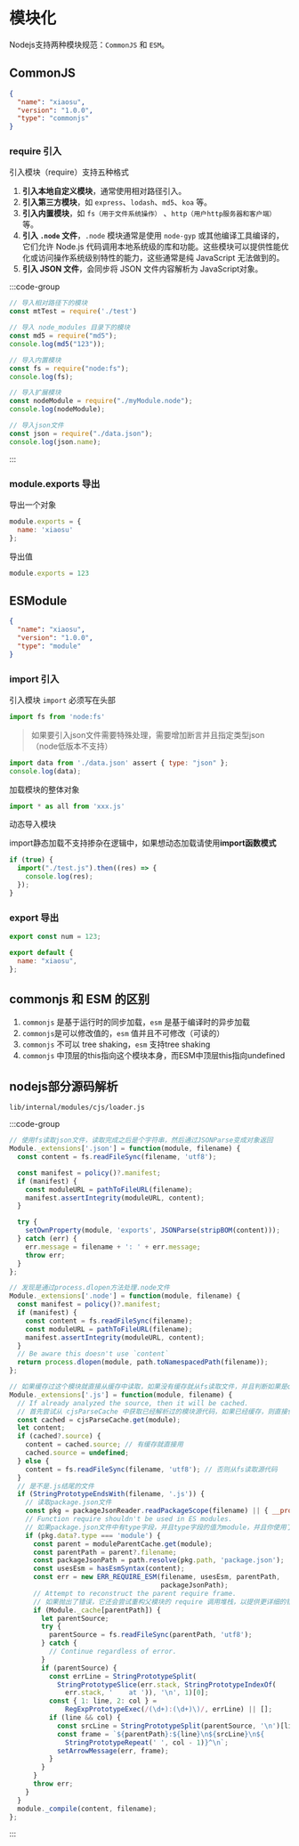# 模块化

Nodejs支持两种模块规范：`CommonJS` 和 `ESM`。

## CommonJS

```json {4}
{
  "name": "xiaosu",
  "version": "1.0.0",
  "type": "commonjs"
}
```

### require 引入

引入模块（require）支持五种格式

1. **引入本地自定义模块**，通常使用相对路径引入。
2. **引入第三方模块**，如 `express`、`lodash`、`md5`、`koa` 等。
3. **引入内置模块**，如 `fs（用于文件系统操作）` 、`http（用户http服务器和客户端）` 等。
4. **引入 `.node` 文件**，`.node` 模块通常是使用 `node-gyp` 或其他编译工具编译的，它们允许 Node.js 代码调用本地系统级的库和功能。这些模块可以提供性能优化或访问操作系统级别特性的能力，这些通常是纯 JavaScript 无法做到的。
5. **引入 JSON 文件**，会同步将 JSON 文件内容解析为 JavaScript对象。

:::code-group

```js [引入本地自定义模块]
// 导入相对路径下的模块
const mtTest = require('./test')
```

```js [引入第三方模块]
// 导入 node_modules 目录下的模块
const md5 = require("md5");
console.log(md5("123"));
```

```js [引入内置模块]
// 导入内置模块
const fs = require("node:fs");
console.log(fs);
```

```js [引入 .node 文件]
// 导入扩展模块
const nodeModule = require("./myModule.node");
console.log(nodeModule);
```

```js [引入json文件]
// 导入json文件
const json = require("./data.json");
console.log(json.name);
```

:::

### module.exports 导出

导出一个对象

```js
module.exports = {
  name: 'xiaosu'
};
```

导出值

```js
module.exports = 123
```



## ESModule

```json {4}
{
  "name": "xiaosu",
  "version": "1.0.0",
  "type": "module"
}
```

### import 引入

引入模块 `import` 必须写在头部

```js
import fs from 'node:fs'
```

> 如果要引入json文件需要特殊处理，需要增加断言并且指定类型json（node低版本不支持）

```js
import data from './data.json' assert { type: "json" };
console.log(data);
```

加载模块的整体对象

```js
import * as all from 'xxx.js'
```

动态导入模块

import静态加载不支持掺杂在逻辑中，如果想动态加载请使用**import函数模式**

```js
if (true) {
  import("./test.js").then((res) => {
    console.log(res);
  });
}
```

### export 导出

```js
export const num = 123;

export default {
  name: "xiaosu",
};
```







## commonjs 和 ESM 的区别

1. `commonjs` 是基于运行时的同步加载，`esm` 是基于编译时的异步加载
2. `commonjs`是可以修改值的，`esm` 值并且不可修改（可读的）
3. `commonjs` 不可以 tree shaking，`esm` 支持tree shaking
4. `commonjs` 中顶层的this指向这个模块本身，而ESM中顶层this指向undefined



## nodejs部分源码解析

`lib/internal/modules/cjs/loader.js`

:::code-group

```js [.json文件处理]
// 使用fs读取json文件，读取完成之后是个字符串，然后通过JSONParse变成对象返回
Module._extensions['.json'] = function(module, filename) {
  const content = fs.readFileSync(filename, 'utf8');

  const manifest = policy()?.manifest;
  if (manifest) {
    const moduleURL = pathToFileURL(filename);
    manifest.assertIntegrity(moduleURL, content);
  }

  try {
    setOwnProperty(module, 'exports', JSONParse(stripBOM(content)));
  } catch (err) {
    err.message = filename + ': ' + err.message;
    throw err;
  }
};
```

```js [.node文件处理]
// 发现是通过process.dlopen方法处理.node文件
Module._extensions['.node'] = function(module, filename) {
  const manifest = policy()?.manifest;
  if (manifest) {
    const content = fs.readFileSync(filename);
    const moduleURL = pathToFileURL(filename);
    manifest.assertIntegrity(moduleURL, content);
  }
  // Be aware this doesn't use `content`
  return process.dlopen(module, path.toNamespacedPath(filename));
};
```

```js [.js文件处理]
// 如果缓存过这个模块就直接从缓存中读取，如果没有缓存就从fs读取文件，并且判断如果是cjs但是type为module就报错，并且从父模块读取详细的行号进行报错，如果没问题就调用 compile
Module._extensions['.js'] = function(module, filename) {
  // If already analyzed the source, then it will be cached.
  // 首先尝试从 cjsParseCache 中获取已经解析过的模块源代码，如果已经缓存，则直接使用缓存中的源代码
  const cached = cjsParseCache.get(module);
  let content;
  if (cached?.source) {
    content = cached.source; // 有缓存就直接用
    cached.source = undefined;
  } else {
    content = fs.readFileSync(filename, 'utf8'); // 否则从fs读取源代码
  }
  // 是不是.js结尾的文件
  if (StringPrototypeEndsWith(filename, '.js')) {
    // 读取package.json文件
    const pkg = packageJsonReader.readPackageScope(filename) || { __proto__: null };
    // Function require shouldn't be used in ES modules.
    // 如果package.json文件中有type字段，并且type字段的值为module，并且你使用了require则抛出一个错误，提示不能在ES模块中使用require函数
    if (pkg.data?.type === 'module') {
      const parent = moduleParentCache.get(module);
      const parentPath = parent?.filename;
      const packageJsonPath = path.resolve(pkg.path, 'package.json');
      const usesEsm = hasEsmSyntax(content);
      const err = new ERR_REQUIRE_ESM(filename, usesEsm, parentPath,
                                      packageJsonPath);
      // Attempt to reconstruct the parent require frame.
      // 如果抛出了错误，它还会尝试重构父模块的 require 调用堆栈，以提供更详细的错误信息。它会读取父模块的源代码，并根据错误的行号和列号，在源代码中找到相应位置的代码行，并将其作为错误信息的一部分展示出来。
      if (Module._cache[parentPath]) {
        let parentSource;
        try {
          parentSource = fs.readFileSync(parentPath, 'utf8');
        } catch {
          // Continue regardless of error.
        }
        if (parentSource) {
          const errLine = StringPrototypeSplit(
            StringPrototypeSlice(err.stack, StringPrototypeIndexOf(
              err.stack, '    at ')), '\n', 1)[0];
          const { 1: line, 2: col } =
              RegExpPrototypeExec(/(\d+):(\d+)\)/, errLine) || [];
          if (line && col) {
            const srcLine = StringPrototypeSplit(parentSource, '\n')[line - 1];
            const frame = `${parentPath}:${line}\n${srcLine}\n${
              StringPrototypeRepeat(' ', col - 1)}^\n`;
            setArrowMessage(err, frame);
          }
        }
      }
      throw err;
    }
  }
  module._compile(content, filename);
};
```
:::

